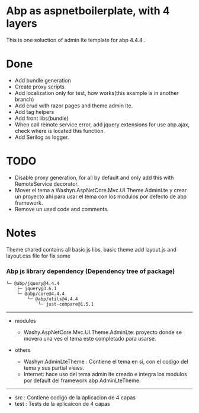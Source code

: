 # Abp as aspnetboilerplate, with 4 layers

This is one soluction of admin lte template for abp 4.4.4 .
# Done
- Add bundle generation
- Create proxy scripts
- Add localization only for test, how works(this example is in another branch)
- Add crud with razor pages and theme admin lte.
- Add tag helpers
- Add front libs(bundle)
- When call remote service error, add jquery extensions for use abp.ajax, check where is located this function.
- Add Serilog as logger.

# TODO
- Disable proxy generation, for all by default and only add this with RemoteService decorator.
- Mover el tema a Washyn.AspNetCore.Mvc.UI.Theme.AdminLte y crear un proyecto ahi para usar el tema con los modulos por defecto de abp framework.
- Remove un used code and comments.

# Notes
Theme shared contains all basic js libs, basic theme add layout.js and layout.css file for fix some


### Abp js library dependency (Dependency tree of package) 


    └─ @abp/jquery@4.4.4
        ├─ jquery@3.6.1
        └─ @abp/core@4.4.4
            └─ @abp/utils@4.4.4
                └─ just-compare@1.5.1



---

- modules

    - Washy.AspNetCore.Mvc.UI.Theme.AdminLte: 
    proyecto donde se movera una ves el tema este completado para usarse.

- others
    - Washyn.AdminLteTheme : Contiene el tema en si, con el codigo del tema y sus partial views.
    - Internet: hace uso del tema admin lte creado e integra los modulos por default del framework abp
    AdminLteTheme.

---

- src : Contiene codigo de la aplicacion de 4 capas
- test : Tests de la aplicaicon de 4 capas
    